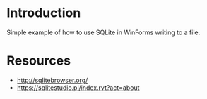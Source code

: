 # Introduction

Simple example of how to use SQLite in WinForms writing to a file.

# Resources

* http://sqlitebrowser.org/
* https://sqlitestudio.pl/index.rvt?act=about